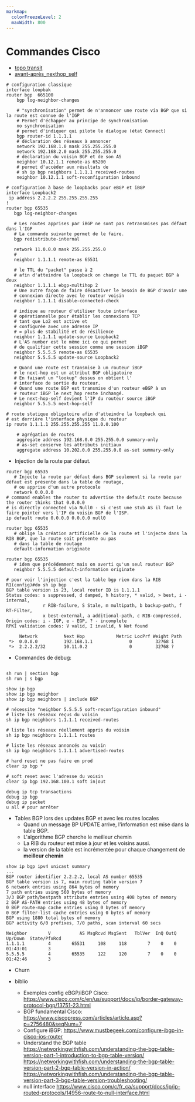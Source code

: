 ```yaml
---
markmap:
  colorFreezeLevel: 2
  maxWidth: 800
---
```


# Commandes Cisco

- [topo transit](topo-transit.png)
- [avant-après_nexthop_self](nexthop-self.png)
 


```ios
# configuration classique
interface loopbak
router bgp  665100
    bgp log-neighbor-changes
    
    # "synchronisation" permet de n'annoncer une route via BGP que si la route est connue de l'IGP
    # Permet d'échapper au principe de synchronisation
    no synchronisation
    # permet d'indiquer qui pilote le dialogue (état Connect)
    bgp router-id 1.1.1.1 
    # déclaration des réseaux à annoncer
    network 192.168.1.0 mask 255.255.255.0
    network 192.168.2.0 mask 255.255.255.0
    # déclaration du voisin BGP et de son AS
    neighbor 10.12.1.1 remote-as 65200
    # permet d'accéder aux résultats de 
    # sh ip bgp neighbors 1.1.1.1 received-routes
    neighbor 10.12.1.1 soft-reconfiguration inbound
```

```ios
# configuration à base de loopbacks pour eBGP et iBGP
interface Loopback2
 ip address 2.2.2.2 255.255.255.255
!
router bgp 65535
   bgp log-neighbor-changes

   # Les routes apprises par iBGP ne sont pas retransmises pas défaut dans l'IGP 
   # La commande suivante permet de le faire.  
   bgp redistribute-internal

   network 11.0.0.0 mask 255.255.255.0
   #
   neighbor 1.1.1.1 remote-as 65531

   # le TTL du "packet" passe à 2 
   # afin d'atteindre la loopback on change le TTL du paquet BGP à deux
   neighbor 1.1.1.1 ebgp-multihop 2
   # Une autre façon de faire désactiver le besoin de BGP d'avoir une 
   # connexion directe avec le routeur voisin 
   neighbor 1.1.1.1 disable-connected-check

   # indique au routeur d'utiliser toute interface
   # opérationnelle pour établir les connexions TCP 
   # tant que Lo2 est active et
   # configurée avec une adresse IP
   # = plus de stabilité et de résilience
   neighbor 1.1.1.1 update-source Loopback2
   # L'AS number est le même ici ce qui permet
   # de qualifier cette session comme une session iBGP
   neighbor 5.5.5.5 remote-as 65535
   neighbor 5.5.5.5 update-source Loopback2

   # Quand une route est transmise à un routeur iBGP
   # le next-hop est un attribut BGP obligatoire
   # En faisant un "lookup" dessus on obtient l'
   # interface de sortie du routeur.
   # Quand une route BGP est transmise d'un routeur eBGP à un
   # routeur iBGP le next_hop reste inchangé.
   # Le next-hop-self devient l'IP du routeur source iBGP 
   neighbor 5.5.5.5 next-hop-self

# route statique obligatoire afin d'atteindre la loopback qui
# est derrière l'interface physique du routeur
ip route 1.1.1.1 255.255.255.255 11.0.0.100
```

```ios
    # agrégation de routes
    aggregate address 192.168.0.0 255.255.0.0 summary-only 
    # as-set conserve les attributs initiaux 
    aggregate address 10.202.0.0 255.255.0.0 as-set summary-only 
```

- Injection de la route par défaut.
  
```ios
router bgp 65535
   # Injecte la route par défaut dans BGP seulement si la route par défaut est présente dans la table de routage, 
   # ou apprise d'un autre protocole
   network 0.0.0.0
# command enables the router to advertise the default route because the router thinks that 0.0.0.0
# is directly connected via Null0 - si c'est une stub AS il faut le faire pointer vers l'IP du voisin BGP de l'ISP.
ip default route 0.0.0.0 0.0.0.0 null0
```

```ios
router bgp 65535
   # oblige la création artificielle de la route et l'injecte dans la RIB BGP, que la route soit présente ou pas
   # dans la table de routage
   default-information originate
```
```ios
router bgp 65535
   # idem que précédemment mais on averti qu'un seul routeur BGP 
   neighbor 5.5.5.5 default-information originate
```

```ios
# pour voir l'injection c'est la table bgp rien dans la RIB
R1(config)#do sh ip bgp
BGP table version is 23, local router ID is 1.1.1.1
Status codes: s suppressed, d damped, h history, * valid, > best, i - internal, 
              r RIB-failure, S Stale, m multipath, b backup-path, f RT-Filter, 
              x best-external, a additional-path, c RIB-compressed, 
Origin codes: i - IGP, e - EGP, ? - incomplete
RPKI validation codes: V valid, I invalid, N Not found

     Network          Next Hop            Metric LocPrf Weight Path
 *>  0.0.0.0          192.168.1.1              0         32768 i
 *>  2.2.2.2/32       10.11.0.2                0         32768 ?
```

- Commandes de debug:
  
```ios

sh run | section bgp  
sh run | s bgp

show ip bgp
show ip bgp neighbor
show ip bgp neighbors | include BGP

# nécessite "neighbor 5.5.5.5 soft-reconfiguration inbound"
# liste les réseaux reçus du voisin
sh ip bgp neighbors 1.1.1.1 received-routes

# liste les réseaux réellement appris du voisin
sh ip bgp neighbors 1.1.1.1 routes

# liste les réseaux annoncés au voisin
sh ip bgp neighbors 1.1.1.1 advertised-routes

# hard reset ne pas faire en prod 
clear ip bgp *

# soft reset avec l'adresse du voisin
clear ip bgp 192.168.100.1 soft in|out

debug ip tcp transactions
debug ip bgp
debug ip packet
u all # pour arrêter
```

- Tables BGP
   lors des updates BGP et avec les routes locales
  - Quand un message BP UPDATE arrive, l'information est mise dans la table BGP.
  - L'algorithme BGP cherche le meilleur chemin
  - La RIB du routeur est mise à jour et les voisins aussi.
  - la version de la table est incrémentée pour chaque changement de **meilleur chemin**
  
```ios
show ip bgp ipv4 unicast summary 
...
BGP router identifier 2.2.2.2, local AS number 65535
BGP table version is 7, main routing table version 7
6 network entries using 864 bytes of memory
7 path entries using 560 bytes of memory
3/3 BGP path/bestpath attribute entries using 408 bytes of memory
2 BGP AS-PATH entries using 48 bytes of memory
0 BGP route-map cache entries using 0 bytes of memory
0 BGP filter-list cache entries using 0 bytes of memory
BGP using 1880 total bytes of memory
BGP activity 6/0 prefixes, 7/0 paths, scan interval 60 secs

Neighbor        V           AS MsgRcvd MsgSent   TblVer  InQ OutQ Up/Down  State/PfxRcd
1.1.1.1         4        65531     108     118        7    0    0 01:43:01        3
5.5.5.5         4        65535     122     120        7    0    0 01:42:46        3
```


- Churn

- biblio 
  - Exemples config eBGP/iBGP Cisco: 
    <https://www.cisco.com/c/en/us/support/docs/ip/border-gateway-protocol-bgp/13751-23.html>
  - BGP fundamental Cisco: 
    <https://www.ciscopress.com/articles/article.asp?p=2756480&seqNum=7>
  - Configure iBGP:
    <https://www.mustbegeek.com/configure-ibgp-in-cisco-ios-router>
  - Understand the BGP table
    <https://networkingwithfish.com/understanding-the-bgp-table-version-part-1-introduction-to-bgp-table-version/>
    <https://networkingwithfish.com/understanding-the-bgp-table-version-part-2-bgp-table-version-in-action/>
    <https://networkingwithfish.com/understanding-the-bgp-table-version-part-3-bgp-table-version-troubleshooting/>
  - null interface
    <https://www.cisco.com/c/fr_ca/support/docs/ip/ip-routed-protocols/14956-route-to-null-interface.html>